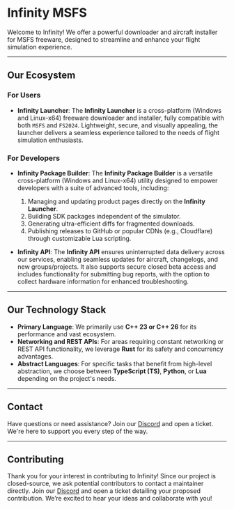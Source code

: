 # Infinity MSFS

Welcome to Infinity! We offer a powerful downloader and aircraft installer for MSFS freeware, designed to streamline and enhance your flight simulation experience.

___

## Our Ecosystem

### For Users
- **Infinity Launcher**: The **Infinity Launcher** is a cross-platform (Windows and Linux-x64) freeware downloader and installer, fully compatible with both `MSFS` and `FS2024`. Lightweight, secure, and visually appealing, the launcher delivers a seamless experience tailored to the needs of flight simulation enthusiasts.

### For Developers
- **Infinity Package Builder**: The **Infinity Package Builder** is a versatile cross-platform (Windows and Linux-x64) utility designed to empower developers with a suite of advanced tools, including:
    1. Managing and updating product pages directly on the **Infinity Launcher**.
    2. Building SDK packages independent of the simulator.
    3. Generating ultra-efficient diffs for fragmented downloads.
    4. Publishing releases to GitHub or popular CDNs (e.g., Cloudflare) through customizable Lua scripting.
 
- **Infinity API**: The **Infinity API** ensures uninterrupted data delivery across our services, enabling seamless updates for aircraft, changelogs, and new groups/projects. It also supports secure closed beta access and includes functionality for submitting bug reports, with the option to collect hardware information for enhanced troubleshooting.
___

## Our Technology Stack

- **Primary Language**: We primarily use **C++ 23 or C++ 26** for its performance and vast ecosystem.
- **Networking and REST APIs**: For areas requiring constant networking or REST API functionality, we leverage **Rust** for its safety and concurrency advantages.
- **Abstract Languages**: For specific tasks that benefit from high-level abstraction, we choose between **TypeScript (TS)**, **Python**, or **Lua** depending on the project's needs.

___

## Contact

Have questions or need assistance? Join our [Discord](https://discord.gg/GhkQ9wrrbp) and open a ticket. We're here to support you every step of the way.

___

## Contributing

Thank you for your interest in contributing to Infinity! Since our project is closed-source, we ask potential contributors to contact a maintainer directly. Join our [Discord](https://discord.gg/GhkQ9wrrbp) and open a ticket detailing your proposed contribution. We’re excited to hear your ideas and collaborate with you!

